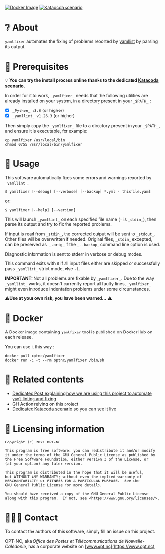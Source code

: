 [![Docker Image](https://img.shields.io/badge/docker-homepage-blue)](https://hub.docker.com/r/optnc/yamlfixer)
[![Kataocda scenario](https://img.shields.io/badge/katacoda-homepage-blue)](https://www.katacoda.com/opt-labs/courses/devops-tools/yamlfixer)


# ❔ About

`yamlfixer` automates the fixing of problems reported by
[yamllint](https://github.com/adrienverge/yamllint) by parsing its
output.

# 📑 Prerequisites

💡 **You can try the install process online thanks to the dedicated [Katacoda scenario](https://www.katacoda.com/opt-labs/courses/devops-tools/yamlfixer).**

In order for it to work, `_yamlfixer_` needs that the following
utilities are already installed on your system, in a directory present
in your `_$PATH_` :

- [x] `_Python_ v3.6` (or higher)
- [x] `_yamllint_ v1.26.3` (or higher)

Then simply copy the `_yamlfixer_` file to a directory present in your
`_$PATH_`, and ensure it is executable, for example:

```shell
cp yamlfixer /usr/local/bin
chmod 0755 /usr/local/bin/yamlfixer
```


# 🚀 Usage

This software automatically fixes some errors and warnings reported by
`_yamllint_`.



```shell
$ yamlfixer [--debug] [--verbose] [--backup] *.yml - thisfile.yaml
```

or:

```shell
$ yamlfixer [--help] [--version]
```

This will launch `_yamllint_` on each specified file name (`-` is `_stdin_`),
then parse its output and try to fix the reported problems.

If input is read from `_stdin_`, the corrected output will be sent to
`_stdout_`.
Other files will be overwritten if needed. Original files,
`_stdin_` excepted, can be preserved as` _.orig_` if the `_--backup_`
command line option is used.

Diagnostic information is sent to stderr in verbose or debug modes.

This command exits with `0` if all input files either are skipped or
successfully pass `_yamllint_` strict mode, else `-1`.

**IMPORTANT:** Not all problems are fixable by `_yamlfixer_`. Due to the
way `_yamllint_` works, it doesn't currenlty report all faulty lines,
`_yamlfixer_` might even introduce indentation problems under some
circumstances.

⚠️**Use at your own risk, you have been warned...** ⚠️

# 🐋 Docker

A Docker image containing `yamlfixer` tool is published on DockerHub on each release.

You can use it this way :

```shell
docker pull optnc/yamlfixer
docker run -i -t --rm optnc/yamlfixer /bin/sh
```

# 🔖 Related contents

- [Dedicated Post explaining how we are using this project to automate `yaml` linting and fixing](https://dev.to/adriens/let-ci-check-fix-your-yamls-kfa)
- [GH Action relying on this project](https://github.com/marketplace/actions/yaml-fixer)
- [Dedicated Katacoda scenario](https://www.katacoda.com/opt-labs/courses/devops-tools/yamlfixer) so you can see it live

# 📖 Licensing information

```
Copyright (C) 2021 OPT-NC

This program is free software: you can redistribute it and/or modify
it under the terms of the GNU General Public License as published by
the Free Software Foundation, either version 3 of the License, or
(at your option) any later version.

This program is distributed in the hope that it will be useful,
but WITHOUT ANY WARRANTY; without even the implied warranty of
MERCHANTABILITY or FITNESS FOR A PARTICULAR PURPOSE.  See the
GNU General Public License for more details.

You should have received a copy of the GNU General Public License
along with this program.  If not, see <https://www.gnu.org/licenses/>.
```


# 🧑‍🤝‍🧑 Contact

To contact the authors of this software, simply fill an issue on this project. 

OPT-NC, aka _Office des Postes et Télécommunications de Nouvelle-Calédonie_,
has a corporate website on [www.opt.nc](https://www.opt.nc)
